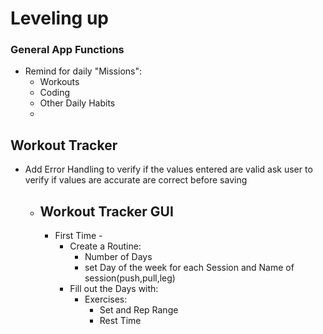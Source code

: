 # Leveling up

### General App Functions

- Remind for daily "Missions":
  - Workouts
  - Coding
  - Other Daily Habits
  -

## Workout Tracker

- Add Error Handling to verify if the values entered are valid ask user to verify if values are accurate are correct before saving

  - ## Workout Tracker GUI
    - First Time -
      - Create a Routine:
        - Number of Days
        - set Day of the week for each Session and Name of session(push,pull,leg)
      - Fill out the Days with:
        - Exercises:
          - Set and Rep Range
          - Rest Time
